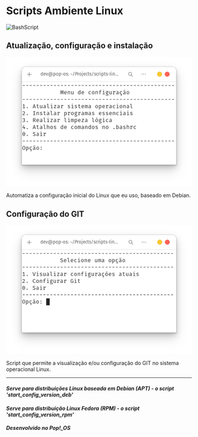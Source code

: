 # Scripts Ambiente Linux
![BashScript](https://img.shields.io/badge/bash%20script-0101?style=flat&logo=gnubash&logoColor=%23FFFFFF&labelColor=%23000000)

## Atualização, configuração e instalação

![preview](./.github/startconfig.png)

Automatiza a configuração inicial do Linux que eu uso, baseado em Debian.

## Configuração do GIT
![preview](./.github/gitconfig.png)

Script que permite a visualização e/ou configuração do GIT no sistema operacional Linux.

----
#### *Serve para distribuições Linux baseada em Debian (APT) - o script 'start_config_version_deb'*
#### *Serve para distribuição Linux Fedora (RPM) - o script 'start_config_version_rpm'*
#### *Desenvolvido no Pop!_OS*
